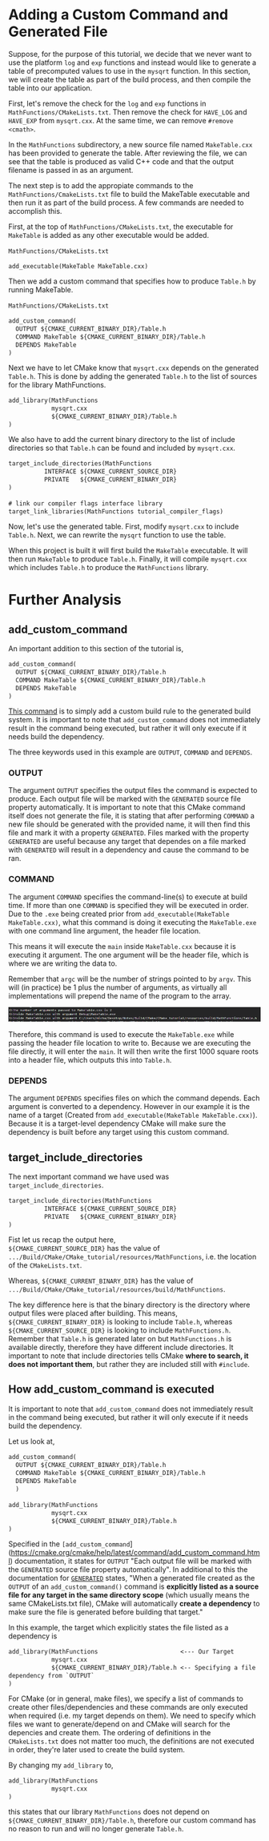 # Adding a Custom Command and Generated File

Suppose, for the purpose of this tutorial, we decide that we never want to use the platform `log` and `exp` functions and instead would like to generate a table of precomputed values to use in the `mysqrt` function. In this section, we will create the table as part of the build process, and then compile the table into our application.

First, let's remove the check for the `log` and `exp` functions in `MathFunctions/CMakeLists.txt`. Then remove the check for `HAVE_LOG` and `HAVE_EXP` from `mysqrt.cxx`. At the same time, we can remove `#remove <cmath>`.

In the `MathFunctions` subdirectory, a new source file named `MakeTable.cxx` has been provided to generate the table. After reviewing the file, we can see that the table is produced as valid C++ code and that the output filename is passed in as an argument.

The next step is to add the appropiate commands to the `MathFunctions/CmakeLists.txt` file to build the MakeTable executable and then run it as part of the build process. A few commands are needed to accomplish this.

First, at the top of `MathFunctions/CMakeLists.txt`, the executable for `MakeTable` is added as any other executable would be added.

`MathFunctions/CMakeLists.txt`
```
add_executable(MakeTable MakeTable.cxx)
```

Then we add a custom command that specifies how to produce `Table.h` by running MakeTable.

`MathFunctions/CMakeLists.txt`
```
add_custom_command(
  OUTPUT ${CMAKE_CURRENT_BINARY_DIR}/Table.h
  COMMAND MakeTable ${CMAKE_CURRENT_BINARY_DIR}/Table.h
  DEPENDS MakeTable
)
```

Next we have to let CMake know that `mysqrt.cxx` depends on the generated `Table.h`. This is done by adding the generated `Table.h` to the list of sources for the library MathFunctions.

```
add_library(MathFunctions
            mysqrt.cxx
            ${CMAKE_CURRENT_BINARY_DIR}/Table.h
)
```

We also have to add the current binary directory to the list of include directories so that `Table.h` can be found and included by `mysqrt.cxx`.

```
target_include_directories(MathFunctions
          INTERFACE ${CMAKE_CURRENT_SOURCE_DIR}
          PRIVATE   ${CMAKE_CURRENT_BINARY_DIR}
)

# link our compiler flags interface library
target_link_libraries(MathFunctions tutorial_compiler_flags)
```

Now, let's use the generated table. First, modify `mysqrt.cxx` to include `Table.h`. Next, we can rewrite the `mysqrt` function to use the table.

When this project is built it will first build the `MakeTable` executable. It will then run `MakeTable` to produce `Table.h`. Finally, it will compile `mysqrt.cxx` which includes `Table.h` to produce the `MathFunctions` library.

# Further Analysis

## add_custom_command

An important addition to this section of the tutorial is,

```
add_custom_command(
  OUTPUT ${CMAKE_CURRENT_BINARY_DIR}/Table.h
  COMMAND MakeTable ${CMAKE_CURRENT_BINARY_DIR}/Table.h
  DEPENDS MakeTable
)
```

[This command](https://cmake.org/cmake/help/latest/command/add_custom_command.html) is to simply add a custom build rule to the generated build system. It is important to note that `add_custom_command` does not immediately result in the command being executed, but rather it will only execute if it needs build the dependency.


The three keywords used in this example are `OUTPUT`, `COMMAND` and `DEPENDS`.

### OUTPUT
The argument `OUTPUT` specifies the output files the command is expected to produce. Each output file will be marked with the `GENERATED` source file property automatically. It is important to note that this CMake command itself does not generate the file, it is stating that after performing `COMMAND` a new file should be generated with the provided name, it will then find this file and mark it with a property `GENERATED`. Files marked with the property `GENERATED` are useful because any target that dependes on a file marked with `GENERATED` will result in a dependency and cause the command to be ran.

### COMMAND

The argument `COMMAND` specifies the command-line(s) to execute at build time. If more than one `COMMAND` is specified they will be executed in order. Due to the `.exe` being created prior from `add_executable(MakeTable MakeTable.cxx)`, what this command is doing it executing the `MakeTable.exe` with one command line argument, the header file location.

This means it will execute the `main` inside `MakeTable.cxx` because it is executing it argument. The one argument will be the header file, which is where we are writing the data to.

Remember that `argc` will be the number of strings pointed to by `argv`. This will (in practice) be 1 plus the number of arguments, as virtually all implementations will prepend the name of the program to the array.

![](./images/24.PNG)

Therefore, this command is used to execute the `MakeTable.exe` while passing the header file location to write to. Because we are executing the file directly, it will enter the `main`. It will then write the first 1000 square roots into a header file, which outputs this into `Table.h`.

### DEPENDS

The argument `DEPENDS` specifies files on which the command depends. Each argument is converted to a dependency. However in our example it is the name of a target (Created from `add_executable(MakeTable MakeTable.cxx)`). Because it is a target-level dependency CMake will make sure the dependency is built before any target using this custom command.


## target_include_directories

The next important command we have used was `target_include_directories`.

```
target_include_directories(MathFunctions
          INTERFACE ${CMAKE_CURRENT_SOURCE_DIR}
          PRIVATE   ${CMAKE_CURRENT_BINARY_DIR}
)
```

Fist let us recap the output here,  
`${CMAKE_CURRENT_SOURCE_DIR}` has the value of `.../Build/CMake/CMake_tutorial/resources/MathFunctions`, i.e. the location of the `CMakeLists.txt`.

Whereas, `${CMAKE_CURRENT_BINARY_DIR}` has the value of `.../Build/CMake/CMake_tutorial/resources/build/MathFunctions`. 

The key difference here is that the binary directory is the directory where output files were placed after building. This means, `${CMAKE_CURRENT_BINARY_DIR}` is looking to include `Table.h`, whereas ``${CMAKE_CURRENT_SOURCE_DIR}`` is looking to include `MathFunctions.h`. Remember that `Table.h` is generated later on but `MathFunctions.h` is available directly, therefore they have different include directories. It important to note that include directories tells CMake **where to search, it does not important them**, but rather they are included still with `#include`.


## How add_custom_command is executed

It is important to note that `add_custom_command` does not immediately result in the command being executed, but rather it will only execute if it needs build the dependency.

Let us look at,

```
add_custom_command(
  OUTPUT ${CMAKE_CURRENT_BINARY_DIR}/Table.h
  COMMAND MakeTable ${CMAKE_CURRENT_BINARY_DIR}/Table.h
  DEPENDS MakeTable
  )

add_library(MathFunctions
            mysqrt.cxx
            ${CMAKE_CURRENT_BINARY_DIR}/Table.h
)
```

Specified in the `[add_custom_command`](https://cmake.org/cmake/help/latest/command/add_custom_command.html) documentation, it states for `OUTPUT` "Each output file will be marked with the `GENERATED` source file property automatically". In additional to this the documentation for [`GENERATED`](https://cmake.org/cmake/help/latest/prop_sf/GENERATED.html#prop_sf:GENERATED) states, "When a generated file created as the `OUTPUT` of an `add_custom_command()` command is **explicitly listed as a source file for any target in the same directory scope** (which usually means the same CMakeLists.txt file), CMake will automatically **create a dependency** to make sure the file is generated before building that target."

In this example, the target which explicitly states the file listed as a dependency is

```
add_library(MathFunctions                       <--- Our Target
            mysqrt.cxx
            ${CMAKE_CURRENT_BINARY_DIR}/Table.h <-- Specifying a file dependency from `OUTPUT`
)
```

For CMake (or in general, make files), we specify a list of commands to create other files/dependencies and these commands are only executed when required (i.e. my target depends on them). We need to specify which files we want to generate/depend on and CMake will search for the depencies and create them. The ordering of definitions in the `CMakeLists.txt` does not matter too much, the definitions are not executed in order, they're later used to create the build system.

By changing my `add_library` to,


```
add_library(MathFunctions
            mysqrt.cxx
)
```

this states that our library `MathFunctions` does not depend on `${CMAKE_CURRENT_BINARY_DIR}/Table.h`, therefore our custom command has no reason to run and will no longer generate `Table.h`.
